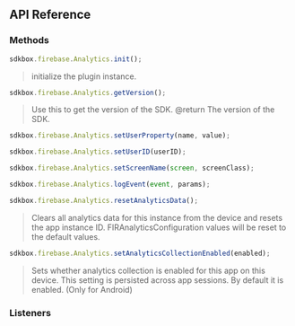 ## API Reference

### Methods
```javascript
sdkbox.firebase.Analytics.init();
```
>  initialize the plugin instance.

```javascript
sdkbox.firebase.Analytics.getVersion();
```
> Use this to get the version of the SDK.
@return The version of the SDK.

```javascript
sdkbox.firebase.Analytics.setUserProperty(name, value);
```

```javascript
sdkbox.firebase.Analytics.setUserID(userID);
```

```javascript
sdkbox.firebase.Analytics.setScreenName(screen, screenClass);
```

```javascript
sdkbox.firebase.Analytics.logEvent(event, params);
```

```javascript
sdkbox.firebase.Analytics.resetAnalyticsData();
```
> Clears all analytics data for this instance from the device and resets the app instance ID.
FIRAnalyticsConfiguration values will be reset to the default values.

```javascript
sdkbox.firebase.Analytics.setAnalyticsCollectionEnabled(enabled);
```
> Sets whether analytics collection is enabled for this app on this device.
This setting is persisted across app sessions. By default it is enabled. (Only for Android)


### Listeners

